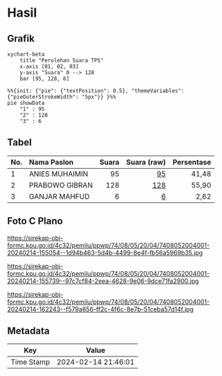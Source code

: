 # Hasil

## Grafik

```mermaid
xychart-beta
    title "Perolehan Suara TPS"
    x-axis [01, 02, 03]
    y-axis "Suara" 0 --> 128
    bar [95, 128, 6]
```

```mermaid
%%{init: {"pie": {"textPosition": 0.5}, "themeVariables": {"pieOuterStrokeWidth": "5px"}} }%%
pie showData
    "1" : 95
    "2" : 128
    "3" : 6
```

## Tabel

| No. | Nama Paslon    | Suara | Suara (raw) | Persentase |
|:--- |:-------------- | -----:| -----------:| ----------:|
| 1   | ANIES MUHAIMIN | 95    | [95][p-1]   | 41,48      |
| 2   | PRABOWO GIBRAN | 128   | [128][p-2]  | 55,90      |
| 3   | GANJAR MAHFUD  | 6     | [6][p-3]    | 2,62       |


[p-1]: https://github.com/gigit-pemilu/pemilu-2024-74-sulawesi-tenggara/blob/main/pilpres/hitung-suara/sub/74-sulawesi-tenggara/sub/08-kolaka-utara/sub/05-kodeoha/sub/2004-kamisi/sub/001-tps/sub/paslon-1.txt
[p-2]: https://github.com/gigit-pemilu/pemilu-2024-74-sulawesi-tenggara/blob/main/pilpres/hitung-suara/sub/74-sulawesi-tenggara/sub/08-kolaka-utara/sub/05-kodeoha/sub/2004-kamisi/sub/001-tps/sub/paslon-2.txt
[p-3]: https://github.com/gigit-pemilu/pemilu-2024-74-sulawesi-tenggara/blob/main/pilpres/hitung-suara/sub/74-sulawesi-tenggara/sub/08-kolaka-utara/sub/05-kodeoha/sub/2004-kamisi/sub/001-tps/sub/paslon-3.txt

## Foto C Plano

https://sirekap-obj-formc.kpu.go.id/4c32/pemilu/ppwp/74/08/05/20/04/7408052004001-20240214-155054--1d94b463-5d4b-4499-8e4f-fb56a5969b35.jpg

https://sirekap-obj-formc.kpu.go.id/4c32/pemilu/ppwp/74/08/05/20/04/7408052004001-20240214-155739--97c7cf84-2eea-4628-9e06-9dce71fa2900.jpg

https://sirekap-obj-formc.kpu.go.id/4c32/pemilu/ppwp/74/08/05/20/04/7408052004001-20240214-162243--f579a656-ff2c-4f6c-8e7b-51ceba57d14f.jpg


## Metadata

| Key        | Value               |
| ---------- | ------------------- |
| Time Stamp | 2024-02-14 21:46:01 |




